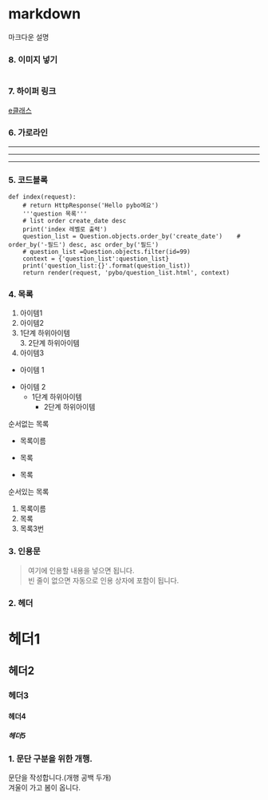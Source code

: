 # markdown
마크다운 설명

### 8. 이미지 넣기
![]()

### 7. 하이퍼 링크
[e클래스](https://cafe.daum.net/pcwk "e클래스의 cafe입니다.")

### 6. 가로라인
---
***
------

### 5. 코드블록
```
def index(request):
    # return HttpResponse('Hello pybo에요')
    '''question 목록'''
    # list order create_date desc
    print('index 레벨로 출력')
    question_list = Question.objects.order_by('create_date')    # order_by('-필드') desc, asc order_by('필드')
    # question_list =Question.objects.filter(id=99)
    context = {'question_list':question_list}
    print('question_list:{}'.format(question_list))
    return render(request, 'pybo/question_list.html', context)
```

### 4. 목록
1. 아이템1  
2. 아이템2  
  9. 1단계 하위아이템  
    3. 2단계 하위아이템  
9. 아이템3


- 아이템 1  
+ 아이템 2  
  - 1단계 하위아이템  
    * 2단계 하위아이템  

순서없는 목록  
* 목록이름
- 목록
+ 목록

순서있는 목록  
1. 목록이름
2. 목록
3. 목록3번

### 3. 인용문
> 여기에 인용할 내용을 넣으면 됩니다.  
> 빈 줄이 없으면 자동으로 인용 상자에 포함이 됩니다.

### 2. 헤더
# 헤더1
## 헤더2
### 헤더3
#### 헤더4
##### 헤더5

### 1. 문단 구분을 위한 개행.
문단을 작성합니다.(개행 공백 두개)  
겨울이 가고 봄이 옵니다.
